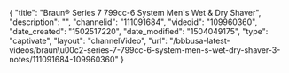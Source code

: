 {
    "title": "Braun&reg; Series 7 799cc-6 System Men's Wet &amp; Dry Shaver",
    "description": "",
    "channelid": "111091684",
    "videoid": "109960360",
    "date_created": "1502517220",
    "date_modified": "1504049175",
    "type": "captivate",
    "layout": "channelVideo",
    "url": "\/bbbusa-latest-videos\/braun\u00c2-series-7-799cc-6-system-men-s-wet-dry-shaver-3-notes\/111091684-109960360"
}